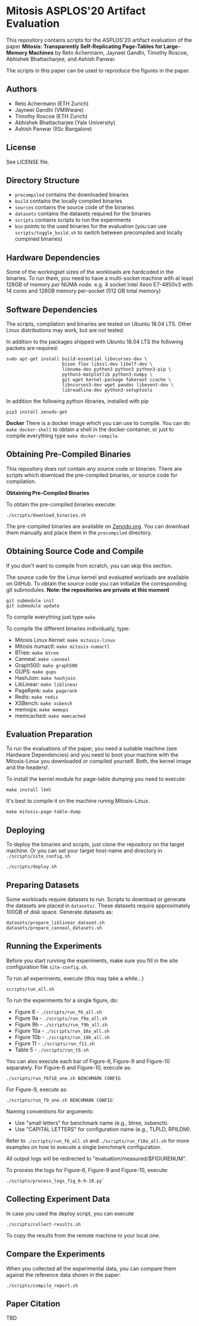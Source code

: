 Mitosis ASPLOS'20 Artifact Evaluation
=====================================

This repository contains scripts for the ASPLOS'20 artifact evaluation
of the paper **Mitosis: Transparently Self-Replicating Page-Tables 
for Large-Memory Machines** by Reto Achermann, Jayneel Gandhi, 
Timothy Roscoe, Abhishek Bhattacharjee, and Ashish Panwar.

The scripts in this paper can be used to reproduce the figures in the paper. 


Authors
-------
 
 * Reto Achermann (ETH Zurich)
 * Jayneel Gandhi (VMWware)
 * Timothy Roscoe (ETH Zurich)
 * Abhishek Bhattacharjee (Yale University)
 * Ashish Panwar (IISc Bangalore)


License
-------

See LICENSE file.


Directory Structure
-------------------

 * `precompiled` contains the downloaded binaries
 * `build` contains the locally compiled binaries
 * `sources` contains the source code of the binaries
 * `datasets` contains the datasets required for the binaries
 * `scripts` contains scripts to run the experiments
 * `bin` points to the used binaries for the evaluation (you can use 
   `scripts/toggle_build.sh` to switch between precompiled and locally 
   compined binaries)


Hardware Dependencies
---------------------

Some of the workingset sizes of the workloads are hardcoded in the binaries.
To run them, you need to have a multi-socket machine with at least 128GB of 
memory *per* NUMA node. e.g. 4 socket Intel Xeon E7-4850v3 with 14 cores and 
128GB memory per-socket (512 GB total memory)


Software Dependencies
---------------------

The scripts, compilation and binaries are tested on Ubuntu 18.04 LTS. Other 
Linux distributions may work, but are not tested.

In addition to the packages shipped with Ubuntu 18.04 LTS the following 
packets are required:

```
sudo apt-get install build-essential libncurses-dev \
                     bison flex libssl-dev libelf-dev \
                     libnuma-dev python3 python3 python3-pip \
                     python3-matplotlib python3-numpy \
                     git wget kernel-package fakeroot ccache \
                     libncurses5-dev wget pandoc libevent-dev \
                     libreadline-dev python3-setuptools
```                       

In addition the following python libraries, installed with pip

```
pip3 install zenodo-get

```

**Docker** There is a docker image which you can use to compile. You can do
`make docker-shell` to obtain a shell in the docker container, or just to 
compile everything type `make docker-compile`.


Obtaining Pre-Compiled Binaries
-------------------------------

This repository does not contain any source code or binaries. There are scripts
which download the pre-compiled binaries, or source code for compilation.

**Obtaining Pre-Compiled Binaries**

To obtain the pre-compiled binaries execute:

```
./scripts/download_binaries.sh
```
The pre-compiled binaries are available on [Zenodo.org](https://zenodo.org/record/3558908). 
You can download them manually and place them in the `precompiled` directory. 


Obtaining Source Code and Compile
---------------------------------

If you don't want to compile from scratch, you can skip this section.

The source code for the Linux kernel and evaluated worloads are available on 
GitHub. To obtain the source code you can initialize the corresponding git 
submodules. **Note: the repositories are private at this moment**

```
git submodule init
git submodule update
```

To compile everything just type `make`

To compile the different binaries individually, type:

 * Mitosis Linux Kernel:  `make mitosis-linux`
 * Mitosis numactl: `make mitosis-numactl`
 * BTree: `make btree`
 * Canneal: `make canneal`
 * Graph500: `make graph500`
 * GUPS: `make gups`
 * HashJoin: `make hashjoin`
 * LibLinear: `make liblinear`
 * PageRank: `make pagerank`
 * Redis: `make redis`
 * XSBench: `make xsbench`
 * memops: `make memops`
 * memcached: `make memcached`


Evaluation Preparation
----------------------

To run the evaluations of the paper, you need a suitable machine (see Hardware 
Dependencies) and you need to boot your machine with the Mitosis-Linux you
downloaded or compiled yourself. Both, the kernel image and the headers!.

To install the kernel module for page-table dumping you need to execute:
```
make install lkml
```

It's best to compile it on the machine runnig Mitosis-Linux. 
```
make mitosis-page-table-dump
```
Deploying
---------

To deploy the binaries and scripts, just clone the repository on the target 
machine. Or you can set your target host-name and directory in 
`./scripts/site_config.sh`

```
./scripts/deploy.sh
```

Preparing Datasets
------------------

Some workloads require datasets to run. Scripts to download or generate the datasets
are placed in `datasets/`. These datasets require approximately 100GB of disk space.
Generate datasets as:

```
datasets/prepare_liblinear_dataset.sh
datasets/prepare_canneal_datasets.sh
```


Running the Experiments
-----------------------

Before you start running the experiments, make sure you fill in the site
configuration file `site-config.sh`.

To run all experiments, execute (this may take a while...)

```
scripts/run_all.sh
```

To run the experiments for a single figure, do:

 * Figure 6 - `./scripts/run_f6_all.sh`
 * Figure 9a - `./scripts/run_f9a_all.sh`
 * Figure 9b - `./scripts/run_f9b_all.sh`
 * Figure 10a - `./scripts/run_10a_all.sh`
 * Figure 10b - `./scripts/run_10b_all.sh`
 * Figure 11 - `./scripts/run_f11.sh`
 * Table 5 - `./scripts/run_t5.sh`

You can also execute each bar of Figure-6, Figure-9 and Figure-10 separately.
For Figure-6 and Figure-10, execute as:

```
./scripts/run_f6f10_one.sh BENCHMARK CONFIG
```
For Figure-9, execute as:

```
./scripts/run_f9_one.sh BENCHMARK CONFIG`
```

Naming conventions for arguments:

 * Use "small letters" for benchmark name (e.g., btree, xsbench).
 * Use "CAPITAL LETTERS" for configuration name (e.g., TLPLD, RPILDM).

Refer to `./scripts/run_f6_all.sh` and `./scripts/run_f10a_all.sh` for more examples on how to
execute a single benchmark configuration.

All output logs will be redirected to "evaluation/measured/$FIGURENUM".

To process the logs for Figure-6, Figure-9 and Figure-10, execute:

```
./scripts/process_logs_fig_6-9-10.py`
```

Collecting Experiment Data
--------------------------

In case you used the deploy script, you can execute
```
./scripts/collect-results.sh
```
To copy the results from the remote machine to your local one.

Compare the Experiments
-----------------------

When you collected all the experimental data, you can compare them against
the reference data shown in the paper:

```
./scripts/compile_report.sh
```


Paper Citation
--------------

TBD


